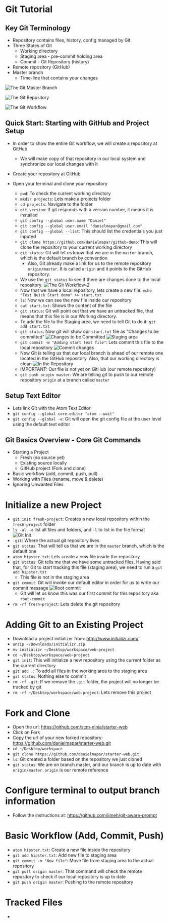 # Git Tutorial

## Key Git Terminology

* Repository contains files, history, config managed by Git
* Three States of Git
  * Working directory
  * Staging area - pre-commit holding area
  * Commit - Git Repository (history)
* Remote repository (GitHub)
* Master branch
  * Time-line that contains your changes

![The Git Master Branch](./branches-in-git.png)

![The Git Repository](./the-git-repository.png)

![The Git Workflow](./the-git-workflow.png)


## Quick Start: Starting with GitHub and Project Setup

* In order to show the entire Git workflow, we will create a repository at GitHub
  * We will make copy of that repository in our local system and synchronize our local changes with it

* Create your repository at GitHub
* Open your terminal and clone your repository
  * ```pwd```: To check the current working directory
  * ```mkdir projects```: Lets make a projects folder
  * ```cd projects```: Navigate to the folder
  * ```git version```: If git responds with a version number, it means it is installed
  * ```git config --global user.name "Daniel"```
  * ```git config --global user.email "danielmapar@gmail.com"```
  * ```git config --global --list```: This should list the credentials you just inputed
  * ```git clone https://github.com/danielmapar/github-demo```: This will clone the repository to your current working directory
  * ```git status```: Git will let us know that we are in the ```master``` branch, which is the default branch by convention
    * Also, Git already make a link for us to the remote repository ```origin/master```. It is called ```origin``` and it points to the GitHub repository.
  * We use the ```git status``` to see if there are changes done to the local repository.
  ![The Git Workflow-2](./the-git-workflow-2.png)
  * Now that we have a local repository, lets create a new file: ```echo "Test Quick Start demo" >> start.txt```
  * ```ls```: Now we can see the new file inside our repository  
  * ```cat start.txt```: Shows the content of the file
  * ```git status```: Git will point out that we have an untracked file, that means that this file is in our Working directory.
  * To add the file to the Staging area, we need to tell Git to do it: ```git add start.txt```
  * ```git status```: Now git will show our ```start.txt``` file as "Changes to be committed"
  ![Changes to be Committed](./changes-to-be-committed.png)
  ![Staging area](./staging-area.png)
  * ```git commit -m "Adding start text file"```: Lets commit this file to the local repository
  ![Commit changes](./commit-changes.png)
  * Now Git is telling us that our local branch is ahead of our remote one located in the GitHub repository. Also, that our working directory is clean
  ![In the Repository](./in-the-repository.png)
  * IMPORTANT: Our file is not yet on GitHub (our remote repository)
  * ```git push origin master```: We are telling git to push to our remote repository ```origin``` at a branch called ```master```

## Setup Text Editor

* Lets link Git with the Atom Text Editor
* ```git config --global core.editor "atom --wait"```
* ```git config --global -e```: Git will open the git config file at the user level using the default text editor

## Git Basics Overview - Core Git Commands

* Starting a Project
  * Fresh (no source yet)
  * Existing source locally
  * GitHub project (Fork and clone)
* Basic workflow (add, commit, push, pull)
* Working with Files (rename, move & delete)
* Ignoring Unwanted Files

# Initialize a new Project

* ```git init fresh-project```: Creates a new local repository within the ```fresh-project``` folder
* ```ls -al```: `-a` list all files and folders, and `-l` to list in the file format
![Git Init](./git-init.png)
* `.git`: Where the actual git repository lives
* `git status`: That will tell us that we are in the `master` branch, which is the default one
* ```atom hipster.txt```: Lets create a new file inside the repository
* ```git status```: Git tells me that we have some untracked files. Having said that, for Git to start tracking this file (staging area), we need to run a ```git add hipster.txt```
  * This file is not in the staging area
* ```git commit```: Git will invoke our default editor in order for us to write our commit message
![Root commit](./root-commit.png)
  * Git will let us know this was our first commit for this repository aka ```root-commit```
* ```rm -rf fresh-project```: Lets delete the git repository

# Adding Git to an Existing Project

* Download a project initializer from: http://www.initializr.com/
* ```unzip ~/Downloads/initializr.zip```
* ```mv initializr ~/Desktop/workspace/web-project```
* ```cd ~/Desktop/workspace/web-project```
* ```git init```: This will initialize a new repository using the current folder as the current directory
* ```git add .```: To add all files in the working area to the staging area
* ```git status```: Nothing else to commit
* ```rm -rf .git```: If we remove the ```.git``` folder, the project will no longer be tracked by git
* ```rm -rf ~/Desktop/workspace/web-project```: Lets remove this project

# Fork and Clone

* Open the url: https://github.com/scm-ninja/starter-web
* Click on Fork
* Copy the url of your new forked repository: https://github.com/danielmapar/starter-web.git
* ```cd ~/Desktop/workspace```
* ```git clone https://github.com/danielmapar/starter-web.git```
* ```ls```: Git created a folder based on the repository we just cloned
* ```git status```: We are on branch master, and our branch is up to date with ```origin/master```. ```origin``` is our remote reference

# Configure terminal to output branch information

* Follow the instructions at: https://github.com/jimeh/git-aware-prompt

# Basic Workflow (Add, Commit, Push)

* ```atom hipster.txt```: Create a new file inside the repository
* ```git add hipster.txt```: Add new file to staging area
* ```git commit -m "New file"```: Move file from staging area to the actual repository
* ```git pull origin master```: That command will check the remote repository to check if our local repository is up to date
* ```git push origin master```: Pushing to the remote repository

# Tracked Files

* 
